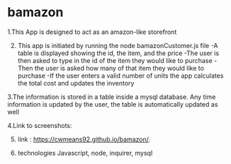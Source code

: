# bamazon

1.This App is designed to act as an amazon-like storefront 

2. This app is initiated by running the node bamazonCustomer.js file
    -A table is displayed showing the id, the item, and the price
    -The user is then asked to type in the id of the item they would like to purchase
    -Then the user is asked how many of that item they would like to purchase
    -If the user enters a valid number of units the app calculates the total cost and updates the inventory 


3.The information is stored in a table inside a mysql database. Any time information is updated by the user, the table is automatically updated as well

4.Link to screenshots: 


5. link : https://cwmeans92.github.io/bamazon/.


6. technologies
    Javascript, node, inquirer, mysql


